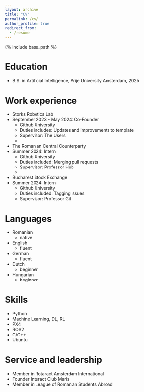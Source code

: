 ```yaml
---
layout: archive
title: "CV"
permalink: /cv/
author_profile: true
redirect_from:
  - /resume
---
```


{% include base_path %}

Education
======
* B.S. in Artificial Intelligence, Vrije University Amsterdam, 2025

Work experience
======
* Storks Robotics Lab
* September 2023 - May 2024: Co-Founder
  * Github University
  * Duties includes: Updates and improvements to template
  * Supervisor: The Users
  * 
* The Romanian Central Counterparty
* Summer 2024: Intern
  * Github University
  * Duties included: Merging pull requests
  * Supervisor: Professor Hub
  * 
* Bucharest Stock Exchange
* Summer 2024: Intern
  * Github University
  * Duties included: Tagging issues
  * Supervisor: Professor Git
  
Languages
======
* Romanian
  * native
* English
  * fluent
* German
  * fluent
* Dutch
  * beginner
* Hungarian
  * beginner

Skills
======
* Python
* Machine Learning, DL, RL
* PX4
* ROS2
* C/C++
* Ubuntu  

Service and leadership
======
* Member in Rotaract Amsterdam International
* Founder Interact Club Maris
* Member in League of Romanian Students Abroad 
